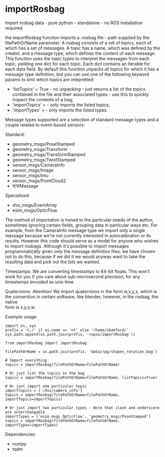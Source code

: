 # importRosbag
Import rosbag data - pure python - standalone - no ROS installation required.

the importRosbag function imports a .rosbag file - path supplied by the 
filePathOrName parameter. 
A rosbag consists of a set of topics, each of which has a set of messages.
A topic has a name, which was defined by the creator, and a message type, which
defines the content of each message. 
This function uses the topic types to interpret the messages from each topic, 
yielding one dict for each topic. Each dict contains an iterable for each data 
field.
By default this function unpacks all topics for which it has a message type 
definition, but you can use one of the following keyword params to limit which 
topics are intepretted:

* 'listTopics' = True - no unpacking - just returns a list of the topics contained in the file and their associated types - use this to quickly inspect the contents of a bag;
* 'importTopics' = <list of strings> - only imports the listed topics;
* 'importTypes' = <list of strings> - only imports the listed types.

Message types supported are a selection of standard message types and a couple 
related to event-based sensors:

Standard:

* geometry_msgs/PoseStamped
* geometry_msgs/Transform
* geometry_msgs/TransformStamped
* geometry_msgs/TwistStamped
* sensor_msgs/CameraInfo
* sensor_msgs/Image
* sensor_msgs/Imu
* sensor_msgs/PointCloud2
* tf/tfMessage

Specialised:

* dvs_msgs/EventArray
* esim_msgs/OpticFlow

The method of importation is honed to the particular needs of the author, 
sometimes ignoring certain fields, grouping data in particular ways etc. 
For example, from the CameraInfo message type we import only a single message 
because we're not currently interested in autocalibration or its results.
However this code should serve as a model for anyone who wishes to import rosbags.
Although it's possible to import messages programmatically given only the message 
definition files, we have chosen not to do this, because if we did it we would 
anyway want to take the resulting data and pick out the bits we wanted. 

Timestamps: We are converting timestamps to 64-bit floats. This won't work for you 
if you care about sub-microsecond precision, for any timestamps encoded as unix time. 

Quaternions: Attention! We import quaternions in the form w,x,y,z, which is the 
convention in certain software, like blender; however, in the rosbag, the native  
form is x,y,z,w. 

Example usage:

```
import os, sys
prefix = 'C:/' if os.name == 'nt' else '/home/sbamford/'    
sys.path.append(os.path.join(prefix, 'repos/importRosbag'))

from importRosbag import importRosbag

filePathOrName = os.path.join(prefix, 'data/rpg/shapes_rotation.bag')

# Import everything
topics = importRosbag(filePathOrName=filePathOrName)

# Or just list the topics in the bag
topics = importRosbag(filePathOrName=filePathOrName, listTopics=True)

# Or just import one particular topic
importTopics = ['/dvs/camera_info']
topics = importRosbag(filePathOrName=filePathOrName, importTopics=importTopics)

# Or just import two particular types - Note that slash and underscore are interchangable
importTypes = ['esim_msgs_OpticFlow', 'geometry_msgs/PoseStamped']
topics = importRosbag(filePathOrName=filePathOrName, importTypes=importTypes)
```

Dependencies:

* numpy
* tqdm




